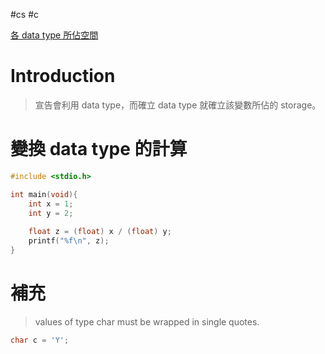 #cs #c

[各 data type 所佔空間](https://www.tutorialspoint.com/cprogramming/c_data_types.htm)

# Introduction
> 宣告會利用 data type，而確立 data type 就確立該變數所佔的 storage。

# 變換 data type 的計算
```c
#include <stdio.h>

int main(void){
	int x = 1;
	int y = 2;
	
	float z = (float) x / (float) y;
	printf("%f\n", z);
}
```

# 補充
> values of type char must be wrapped in single quotes.
```c
char c = 'Y';
```